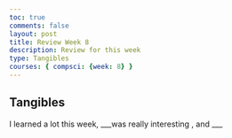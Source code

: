 ```yaml
---
toc: true
comments: false
layout: post
title: Review Week 8
description: Review for this week
type: Tangibles
courses: { compsci: {week: 8} }
---
```


## Tangibles

I learned a lot this week, ___was really interesting , and ___
